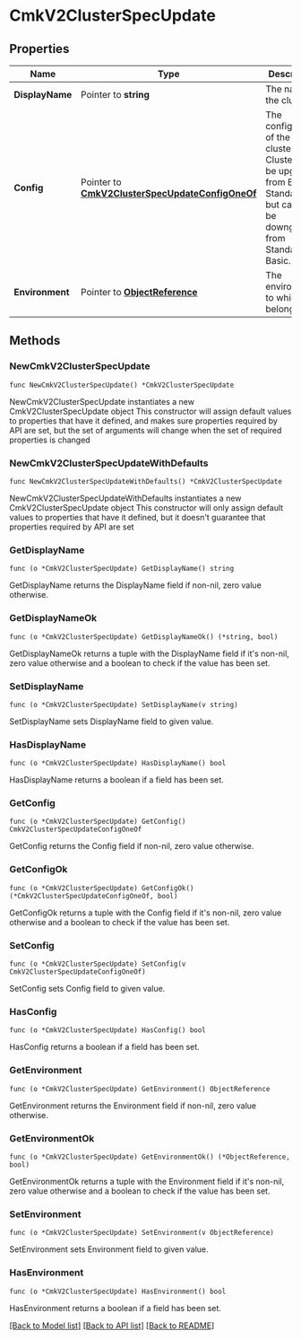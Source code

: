 # CmkV2ClusterSpecUpdate

## Properties

Name | Type | Description | Notes
------------ | ------------- | ------------- | -------------
**DisplayName** | Pointer to **string** | The name of the cluster. | [optional] 
**Config** | Pointer to [**CmkV2ClusterSpecUpdateConfigOneOf**](CmkV2ClusterSpecUpdateConfigOneOf.md) | The configuration of the Kafka cluster.  Note: Clusters can be upgraded from Basic to Standard, but cannot be downgraded from Standard to Basic.  | [optional] 
**Environment** | Pointer to [**ObjectReference**](ObjectReference.md) | The environment to which this belongs. | [optional] 

## Methods

### NewCmkV2ClusterSpecUpdate

`func NewCmkV2ClusterSpecUpdate() *CmkV2ClusterSpecUpdate`

NewCmkV2ClusterSpecUpdate instantiates a new CmkV2ClusterSpecUpdate object
This constructor will assign default values to properties that have it defined,
and makes sure properties required by API are set, but the set of arguments
will change when the set of required properties is changed

### NewCmkV2ClusterSpecUpdateWithDefaults

`func NewCmkV2ClusterSpecUpdateWithDefaults() *CmkV2ClusterSpecUpdate`

NewCmkV2ClusterSpecUpdateWithDefaults instantiates a new CmkV2ClusterSpecUpdate object
This constructor will only assign default values to properties that have it defined,
but it doesn't guarantee that properties required by API are set

### GetDisplayName

`func (o *CmkV2ClusterSpecUpdate) GetDisplayName() string`

GetDisplayName returns the DisplayName field if non-nil, zero value otherwise.

### GetDisplayNameOk

`func (o *CmkV2ClusterSpecUpdate) GetDisplayNameOk() (*string, bool)`

GetDisplayNameOk returns a tuple with the DisplayName field if it's non-nil, zero value otherwise
and a boolean to check if the value has been set.

### SetDisplayName

`func (o *CmkV2ClusterSpecUpdate) SetDisplayName(v string)`

SetDisplayName sets DisplayName field to given value.

### HasDisplayName

`func (o *CmkV2ClusterSpecUpdate) HasDisplayName() bool`

HasDisplayName returns a boolean if a field has been set.

### GetConfig

`func (o *CmkV2ClusterSpecUpdate) GetConfig() CmkV2ClusterSpecUpdateConfigOneOf`

GetConfig returns the Config field if non-nil, zero value otherwise.

### GetConfigOk

`func (o *CmkV2ClusterSpecUpdate) GetConfigOk() (*CmkV2ClusterSpecUpdateConfigOneOf, bool)`

GetConfigOk returns a tuple with the Config field if it's non-nil, zero value otherwise
and a boolean to check if the value has been set.

### SetConfig

`func (o *CmkV2ClusterSpecUpdate) SetConfig(v CmkV2ClusterSpecUpdateConfigOneOf)`

SetConfig sets Config field to given value.

### HasConfig

`func (o *CmkV2ClusterSpecUpdate) HasConfig() bool`

HasConfig returns a boolean if a field has been set.

### GetEnvironment

`func (o *CmkV2ClusterSpecUpdate) GetEnvironment() ObjectReference`

GetEnvironment returns the Environment field if non-nil, zero value otherwise.

### GetEnvironmentOk

`func (o *CmkV2ClusterSpecUpdate) GetEnvironmentOk() (*ObjectReference, bool)`

GetEnvironmentOk returns a tuple with the Environment field if it's non-nil, zero value otherwise
and a boolean to check if the value has been set.

### SetEnvironment

`func (o *CmkV2ClusterSpecUpdate) SetEnvironment(v ObjectReference)`

SetEnvironment sets Environment field to given value.

### HasEnvironment

`func (o *CmkV2ClusterSpecUpdate) HasEnvironment() bool`

HasEnvironment returns a boolean if a field has been set.


[[Back to Model list]](../README.md#documentation-for-models) [[Back to API list]](../README.md#documentation-for-api-endpoints) [[Back to README]](../README.md)


